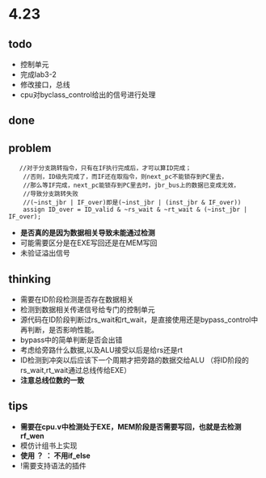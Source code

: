 # 4.23

## todo

- 控制单元
- 完成lab3-2
- 修改接口，总线
- cpu对byclass_control给出的信号进行处理

## done

## problem

```
   //对于分支跳转指令，只有在IF执行完成后，才可以算ID完成；
    //否则，ID级先完成了，而IF还在取指令，则next_pc不能锁存到PC里去，
    //那么等IF完成，next_pc能锁存到PC里去时，jbr_bus上的数据已变成无效，
    //导致分支跳转失败
    //(~inst_jbr | IF_over)即是(~inst_jbr | (inst_jbr & IF_over))
    assign ID_over = ID_valid & ~rs_wait & ~rt_wait & (~inst_jbr | IF_over);
```

- **是否真的是因为数据相关导致未能通过检测**
- 可能需要区分是在EXE写回还是在MEM写回
- 未验证溢出信号

## thinking

- 需要在ID阶段检测是否存在数据相关
- 检测到数据相关传递信号给专门的控制单元
- 源代码在ID阶段判断过rs_wait和rt_wait，是直接使用还是bypass_control中再判断，是否影响性能。
- bypass中的简单判断是否会出错
- 考虑给旁路什么数据,以及ALU接受以后是给rs还是rt
- ID检测到冲突以后应该下一个周期才把旁路的数据交给ALU
（将ID阶段的rs_wait,rt_wait通过总线传给EXE）
- **注意总线位数的一致**

## tips

- **需要在cpu.v中检测处于EXE，MEM阶段是否需要写回，也就是去检测rf_wen**
- 模仿计组书上实现
- **使用 ？ ： 不用if_else**
- !需要支持语法的插件